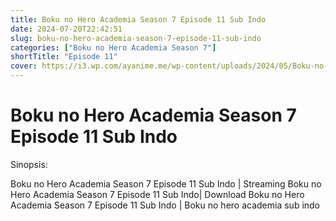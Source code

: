 ```yaml
---
title: Boku no Hero Academia Season 7 Episode 11 Sub Indo
date: 2024-07-20T22:42:51
slug: boku-no-hero-academia-season-7-episode-11-sub-indo
categories: ["Boku no Hero Academia Season 7"]
shortTitle: "Episode 11"
cover: https://i3.wp.com/ayanime.me/wp-content/uploads/2024/05/Boku-no-Hero-Academia-7th-Season-768x1051-1.jpg
---
```


# Boku no Hero Academia Season 7 Episode 11 Sub Indo

<iframe-loader iframe-src1="https://play.ayanime.me/include/fluidplayer/fluidplayer.php?VideoSrc1=https%3A%2F%2Fdrive.google.com%2Ffile%2Fd%2F1uMZWQG6lZLLz2Y5cUa6jGJtouXgpf2nF%2Fview%3Fusp%3Ddrive_link&VideoType1=video%2Fmp4&VideoQuality1=480p&VideoSrc2=https%3A%2F%2Fdrive.google.com%2Ffile%2Fd%2F1QRIMcPE31fSUpWhAEhCXruinjRxUZ8PS%2Fview%3Fusp%3Ddrive_link&VideoType2=video%2Fmp4&VideoQuality2=720p&VideoSrc3=https%3A%2F%2Fdrive.google.com%2Ffile%2Fd%2F1Xu_hOm7avK-3CjE-Ltg5oMgkQ3dM_Cbm%2Fview%3Fusp%3Ddrive_link&VideoType3=video%2Fmp4&VideoQuality3=1080p&VideoPoster=&VideoTrack1=&kind1=&srclang1=&label1=&default1=&player=fluid+player&server=Drive+API&api=&width=100%25&height=900px" iframe-src2="https://drive.google.com/file/d/1Xu_hOm7avK-3CjE-Ltg5oMgkQ3dM_Cbm/preview"></iframe-loader>

Sinopsis:
<p>Boku no Hero Academia Season 7 Episode 11 Sub Indo | Streaming Boku no Hero Academia Season 7 Episode 11 Sub Indo| Download Boku no Hero Academia Season 7 Episode 11 Sub Indo | Boku no hero academia sub indo</p>

